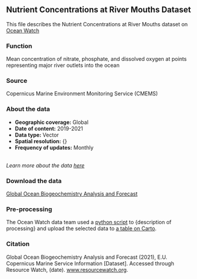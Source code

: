 ## Nutrient Concentrations at River Mouths Dataset
This file describes the Nutrient Concentrations at River Mouths dataset on [Ocean Watch](https://www.oceanwatchdata.org)

### Function
Mean concentration of nitrate, phosphate, and dissolved oxygen at points representing major river outlets into the ocean

### Source
Copernicus Marine Environment Monitoring Service (CMEMS)

### About the data
- **Geographic coverage:** Global
- **Date of content:** 2019-2021
- **Data type:** Vector
- **Spatial resolution:** {}
- **Frequency of updates:** Monthly

<br/>*Learn more about the data [here](https://resources.marine.copernicus.eu/product-detail/GLOBAL_ANALYSIS_FORECAST_BIO_001_028/INFORMATION)*

### Download the data
[Global Ocean Biogeochemistry Analysis and Forecast](https://resources.marine.copernicus.eu/product-detail/GLOBAL_ANALYSIS_FORECAST_BIO_001_028/INFORMATION) 

### Pre-processing
The Ocean Watch data team used a [python script]({link-to-script}) to {description of processing} and upload the selected data to [a table on Carto](https://resourcewatch.carto.com/u/wri-rw/dataset/ocn_020alt_chemical_concentrations). 

### Citation
Global Ocean Biogeochemistry Analysis and Forecast (2021), E.U. Copernicus Marine Service Information [Dataset]. Accessed through Resource Watch, (date). www.resourcewatch.org.